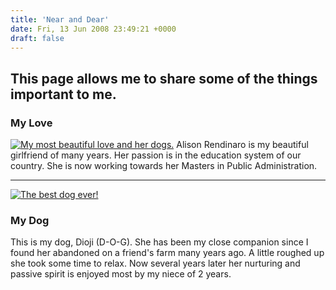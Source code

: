 ```yaml
---
title: 'Near and Dear'
date: Fri, 13 Jun 2008 23:49:21 +0000
draft: false
---
```


This page allows me to share some of the things important to me.
----------------------------------------------------------------

  

### My Love

[![My most beautiful love and her dogs.](https://blog.edwardawebb.com/wp-content/uploads/2008/06/dscf0677-300x225.jpg "Ali. Elmo and Moxie")](https://blog.edwardawebb.com/wp-content/uploads/2008/06/dscf0677.jpg) Alison Rendinaro is my beautiful girlfriend of many years. Her passion is in the education system of our country. She is now working towards her Masters in Public Administration.  
  

* * *

  
[![The best dog ever!](https://blog.edwardawebb.com/wp-content/uploads/2008/06/dscf0405-300x225.jpg "Dioji Smile")](https://blog.edwardawebb.com/wp-content/uploads/2008/06/dscf0405.jpg)

### My Dog

  
This is my dog, Dioji (D-O-G). She has been my close companion since I found her abandoned on a friend's farm many years ago. A little roughed up she took some time to relax. Now several years later her nurturing and passive spirit is enjoyed most by my niece of 2 years.